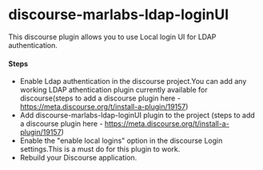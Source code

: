 # discourse-marlabs-ldap-loginUI
This discourse plugin allows you to use Local login UI for LDAP authentication.

#### Steps
 - Enable Ldap authentication in the discourse project.You can add any working LDAP athentication plugin currently available for discourse(steps to add a discourse plugin here - https://meta.discourse.org/t/install-a-plugin/19157)
 - Add discourse-marlabs-ldap-loginUI plugin to the project (steps to add a discourse plugin here -  https://meta.discourse.org/t/install-a-plugin/19157)
 - Enable the "enable local logins" option in the discourse Login settings.This is a must do for this plugin to work.
 - Rebuild your Discourse application. 
